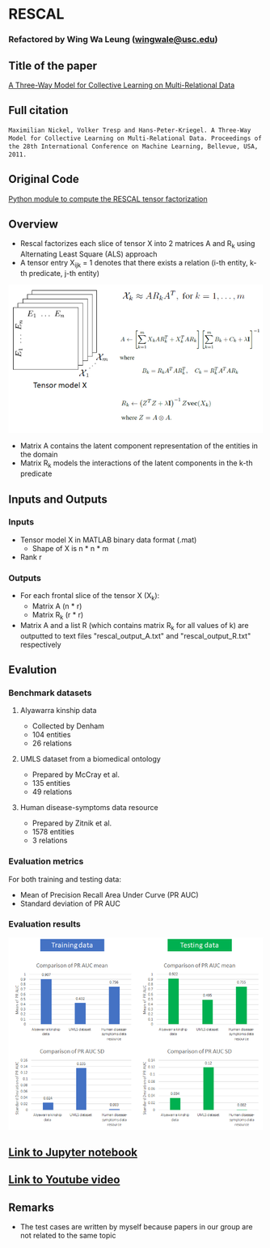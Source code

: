 # RESCAL

### Refactored by Wing Wa Leung (wingwale@usc.edu)

## Title of the paper
[A Three-Way Model for Collective Learning on Multi-Relational Data](http://www.icml-2011.org/papers/438_icmlpaper.pdf
)

## Full citation
    Maximilian Nickel, Volker Tresp and Hans-Peter-Kriegel. A Three-Way Model for Collective Learning on Multi-Relational Data. Proceedings of the 28th International Conference on Machine Learning, Bellevue, USA, 2011.

## Original Code
[Python module to compute the RESCAL tensor factorization](https://github.com/mnick/rescal.py)

## Overview
* Rescal factorizes each slice of tensor X into 2 matrices A and R<sub>k</sub> using Alternating Least Square (ALS) approach
* A tensor entry X<sub>ijk</sub> = 1 denotes that there exists a relation (i-th entity, k-th predicate, j-th entity)

![rescal](rescal.png)

* Matrix A contains the latent component representation of the entities in the domain
* Matrix R<sub>k</sub> models the interactions of the latent components in the k-th predicate

## Inputs and Outputs
### Inputs
* Tensor model X in MATLAB binary data format (.mat)
    * Shape of X is n * n * m
* Rank r

### Outputs
* For each frontal slice of the tensor X (X<sub>k</sub>):
    * Matrix A (n * r)
    * Matrix R<sub>k</sub> (r * r)
* Matrix A and a list R (which contains matrix R<sub>k</sub> for all values of k) are outputted to text files "rescal_output_A.txt" and "rescal_output_R.txt" respectively

## Evalution
### Benchmark datasets
1. Alyawarra kinship data
    * Collected by Denham
    * 104 entities
    * 26 relations

2. UMLS dataset from a biomedical ontology
    * Prepared by McCray et al.
    * 135 entities
    * 49 relations
    
3. Human disease-symptoms data resource 
    * Prepared by Zitnik et al.
    * 1578 entities
    * 3 relations

### Evaluation metrics
For both training and testing data:
* Mean of Precision Recall Area Under Curve (PR AUC)
* Standard deviation of PR AUC

### Evaluation results
![evaluation results](evaluation.png)

## [Link to Jupyter notebook](rescal_notebook.ipynb)

## [Link to Youtube video](https://youtu.be/94lWBuzM0XA)

## Remarks
* The test cases are written by myself because papers in our group are not related to the same topic 